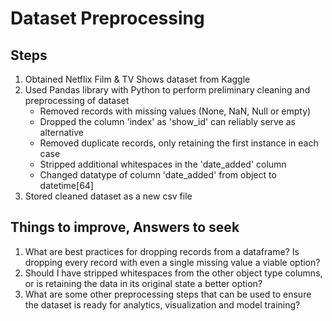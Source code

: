 # Dataset Preprocessing

## Steps

1. Obtained Netflix Film & TV Shows dataset from Kaggle
2. Used Pandas library with Python to perform preliminary cleaning and preprocessing of dataset
   - Removed records with missing values (None, NaN, Null or empty)
   - Dropped the column 'index' as 'show_id' can reliably serve as alternative
   - Removed duplicate records, only retaining the first instance in each case
   - Stripped additional whitespaces in the 'date_added' column
   - Changed datatype of column 'date_added' from object to datetime[64]
3. Stored cleaned dataset as a new csv file

## Things to improve, Answers to seek

1. What are best practices for dropping records from a dataframe? Is dropping every record with even a single missing value a viable option?
2. Should I have stripped whitespaces from the other object type columns, or is retaining the data in its original state a better option?
3. What are some other preprocessing steps that can be used to ensure the dataset is ready for analytics, visualization and model training?

